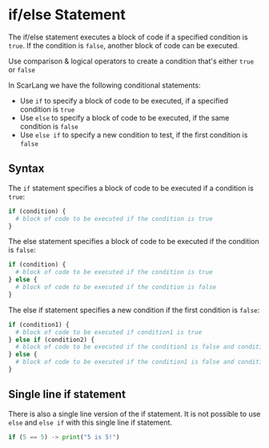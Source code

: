 # if/else Statement
The if/else statement executes a block of code if a specified condition is `true`. 
If the condition is `false`, another block of code can be executed.

Use comparison & logical operators to create a condition that's either `true` or `false`

In ScarLang we have the following conditional statements:

* Use `if` to specify a block of code to be executed, if a specified condition is `true`
* Use `else` to specify a block of code to be executed, if the same condition is `false`
* Use `else if` to specify a new condition to test, if the first condition is `false`

## Syntax
The `if` statement specifies a block of code to be executed if a condition is `true`:
```python
if (condition) {
  # block of code to be executed if the condition is true
}
```

The else statement specifies a block of code to be executed if the condition is `false`:
```python
if (condition) {
  # block of code to be executed if the condition is true
} else {
  # block of code to be executed if the condition is false
}
```

The else if statement specifies a new condition if the first condition is `false`:
```python
if (condition1) {
  # block of code to be executed if condition1 is true
} else if (condition2) {
  # block of code to be executed if the condition1 is false and condition2 is true
} else {
  # block of code to be executed if the condition1 is false and condition2 is false
}
```

## Single line if statement
There is also a single line version of the if statement.
It is not possible to use `else` and `else if` with this single line if statement.
```python
if (5 == 5) -> print("5 is 5!")
```
